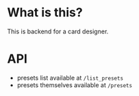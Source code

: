 # What is this?
This is backend for a card designer.
# API
- presets list available at `/list_presets`
- presets themselves available at `/presets`
